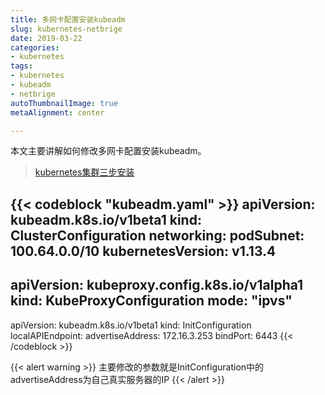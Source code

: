 ```yaml
---
title: 多网卡配置安装kubeadm
slug: kubernetes-netbrige
date: 2019-03-22
categories:
- kubernetes
tags:
- kubernetes
- kubeadm
- netbrige
autoThumbnailImage: true
metaAlignment: center

---
```

本文主要讲解如何修改多网卡配置安装kubeadm。
<!--more-->

> [kubernetes集群三步安装](https://sealyun.com/pro/products/)

{{< codeblock  "kubeadm.yaml" >}}
apiVersion: kubeadm.k8s.io/v1beta1
kind: ClusterConfiguration
networking:
  podSubnet: 100.64.0.0/10
kubernetesVersion: v1.13.4
---
apiVersion: kubeproxy.config.k8s.io/v1alpha1
kind: KubeProxyConfiguration
mode: "ipvs"
---
apiVersion: kubeadm.k8s.io/v1beta1
kind: InitConfiguration
localAPIEndpoint:
  advertiseAddress: 172.16.3.253
  bindPort: 6443
{{< /codeblock >}}

{{< alert warning >}}
主要修改的参数就是InitConfiguration中的advertiseAddress为自己真实服务器的IP
{{< /alert >}}
